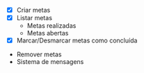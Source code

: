 - [x] Criar metas
- [x] Listar metas
    - Metas realizadas
    - Metas abertas
- [x] Marcar/Desmarcar metas como concluída
- Remover metas
- Sistema de mensagens